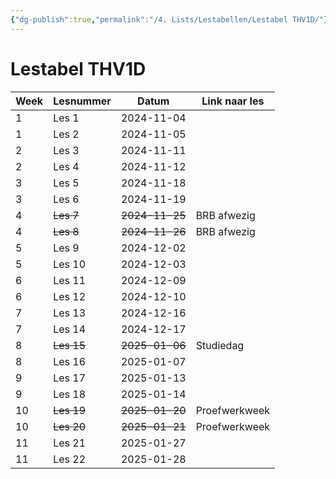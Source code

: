 ```yaml
---
{"dg-publish":true,"permalink":"/4. Lists/Lestabellen/Lestabel THV1D/"}
---
```


# Lestabel THV1D
| Week | Lesnummer  | Datum          | Link naar les |
| ---- | ---------- | -------------- | ------------- |
| 1    | Les 1      | 2024-11-04     |               |
| 1    | Les 2      | 2024-11-05     |               |
| 2    | Les 3      | 2024-11-11     |               |
| 2    | Les 4      | 2024-11-12     |               |
| 3    | Les 5      | 2024-11-18     |               |
| 3    | Les 6      | 2024-11-19     |               |
| 4    | ~~Les 7~~  | ~~2024-11-25~~ | BRB afwezig   |
| 4    | ~~Les 8~~  | ~~2024-11-26~~ | BRB afwezig   |
| 5    | Les 9      | 2024-12-02     |               |
| 5    | Les 10     | 2024-12-03     |               |
| 6    | Les 11     | 2024-12-09     |               |
| 6    | Les 12     | 2024-12-10     |               |
| 7    | Les 13     | 2024-12-16     |               |
| 7    | Les 14     | 2024-12-17     |               |
| 8    | ~~Les 15~~ | ~~2025-01-06~~ | Studiedag     |
| 8    | Les 16     | 2025-01-07     |               |
| 9    | Les 17     | 2025-01-13     |               |
| 9    | Les 18     | 2025-01-14     |               |
| 10   | ~~Les 19~~ | ~~2025-01-20~~ | Proefwerkweek |
| 10   | ~~Les 20~~ | ~~2025-01-21~~ | Proefwerkweek |
| 11   | Les 21     | 2025-01-27     |               |
| 11   | Les 22     | 2025-01-28     |               |
